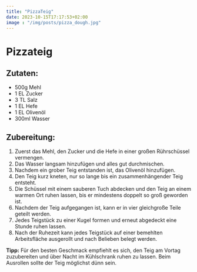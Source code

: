 ```yaml
---
title: "PizzaTeig"
date: 2023-10-15T17:17:53+02:00
image : "/img/posts/pizza_dough.jpg"
---
```

# Pizzateig

## Zutaten:
- 500g Mehl
- 1 EL Zucker
- 3 TL Salz
- 1 EL Hefe
- 1 EL Olivenöl
- 300ml Wasser

## Zubereitung:
1. Zuerst das Mehl, den Zucker und die Hefe in einer großen Rührschüssel vermengen.
2. Das Wasser langsam hinzufügen und alles gut durchmischen.
3. Nachdem ein grober Teig entstanden ist, das Olivenöl hinzufügen.
4. Den Teig kurz kneten, nur so lange bis ein zusammenhängender Teig entsteht.
5. Die Schüssel mit einem sauberen Tuch abdecken und den Teig an einem warmen Ort ruhen lassen, bis er mindestens doppelt so groß geworden ist.
6. Nachdem der Teig aufgegangen ist, kann er in vier gleichgroße Teile geteilt werden.
7. Jedes Teigstück zu einer Kugel formen und erneut abgedeckt eine Stunde ruhen lassen.
8. Nach der Ruhezeit kann jedes Teigstück auf einer bemehlten Arbeitsfläche ausgerollt und nach Belieben belegt werden.

**Tipp:** Für den besten Geschmack empfiehlt es sich, den Teig am Vortag zuzubereiten und über Nacht im Kühlschrank ruhen zu lassen. Beim Ausrollen sollte der Teig möglichst dünn sein.

